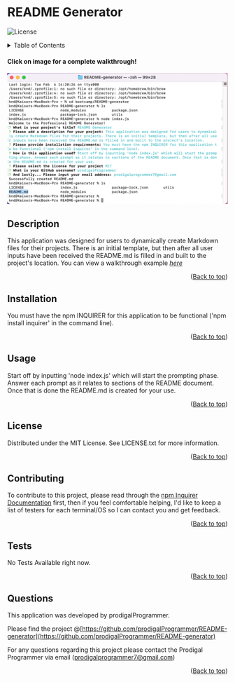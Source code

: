 
  # README Generator
  
  ![License](https://img.shields.io/badge/License-MIT-blue.svg)
  
  <details>
  <summary>Table of Contents</summary>
  <ol>
  <li><a href="#description">Description</a></li>
  <li><a href="#installation">Installation</a></li>
  <li><a href="#usage">Usage</a></li>
  <li><a href="#license">License</a></li>
  <li><a href="#contributing">Contributing</a></li>
  <li><a href="#tests">Tests</a></li>
  <li><a href="#questions">Questions</a></li>
  </ol>
  </details>

  #### Click on image for a complete walkthrough!
  
  <a href="https://www.dropbox.com/scl/fi/tfu07cyceqo2qojbabpgn/Test-Video-Walthrough.mov?rlkey=ckfbq4nri1ysui9qbwzwakkv2&dl=0"><img src="./utils/README-generator.png" width="750px"></a>

  ## Description
  
  This application was designed for users to dynamically create Markdown files for their projects. There is an initial template, but then after all user inputs have been received the README.md is filled in and built to the project's location. You can view a walkthrough example _[here](https://www.dropbox.com/scl/fi/tfu07cyceqo2qojbabpgn/Test-Video-Walthrough.mov?rlkey=ckfbq4nri1ysui9qbwzwakkv2&dl=0)_
  
  <p align="right">(<a href="#readme-generator" >Back to top</a>)</p>

  ## Installation
    
  You must have the npm INQUIRER for this application to be functional ('npm install inquirer' in the command line).
    
  <p align="right">(<a href="#readme-generator" >Back to top</a>)</p>

  ## Usage

  Start off by inputting 'node index.js' which will start the prompting phase. Answer each prompt as it relates to sections of the README document. Once that is done the README.md is created for your use.

  <p align="right">(<a href="#readme-generator" >Back to top</a>)</p>

  ## License

  Distributed under the MIT License. See LICENSE.txt for more information.
  
  <p align="right">(<a href="#readme-generator" >Back to top</a>)</p>

  ## Contributing

  To contribute to this project, please read through the [npm Inquirer Documentation](https://www.npmjs.com/package/inquirer?activeTab=readme) first, then if you feel comfortable helping, I'd like to keep a list of testers for each terminal/OS so I can contact you and get feedback.
  
  <p align="right">(<a href="#readme-generator" >Back to top</a>)</p>

  ## Tests
  
  No Tests Available right now.

  <p align="right">(<a href="#readme-generator" >Back to top</a>)</p>

  ## Questions

  This application was developed by prodigalProgrammer. 
  
  Please find the project @[https://github.com/prodigalProgrammer/README-generator](https://github.com/prodigalProgrammer/README-generator)

  For any questions regarding this project please contact the Prodigal Programmer via email (prodigalprogrammer7@gmail.com)

  <p align="right">(<a href="#readme-generator" >Back to top</a>)</p>


